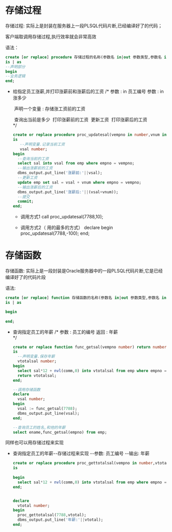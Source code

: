 # 存储过程

存储过程: 实际上是封装在服务器上一段PLSQL代码片断,已经编译好了的代码；

客户端取调用存储过程,执行效率就会非常高效

语法：

```sql
create [or replace] procedure 存储过程的名称(参数名 in|out 参数类型,参数名 in|out 参数类型)
is | as
--声明部分
begin
--业务逻辑 
end; 
```

* 给指定员工涨薪,并打印涨薪前和涨薪后的工资
  /*
      参数 : in 员工编号
      参数 : in 涨多少

  ​    声明一个变量 : 存储涨工资前的工资

  ​    查询出当前是多少
  ​    打印涨薪前的工资
  ​    更新工资
  ​    打印涨薪后的工资          
  */ 

  ```sql
  create or replace procedure proc_updatesal(vempno in number,vnum in number)
  is
     --声明变量.记录当前工资
     vsal number;    
  begin
    --查询当前的工资
    select sal into vsal from emp where empno = vempno;
    --输出涨薪前的工资
    dbms_output.put_line('涨薪前:'||vsal);
    --更新工资
    update emp set sal = vsal + vnum where empno = vempno;
    --输出涨薪后的工资
    dbms_output.put_line('涨薪后:'||(vsal+vnum));
    --提交
    commit;
  end;
  ```

  * 调用方式1
    call proc_updatesal(7788,10);

  * 调用方式2（ 用的最多的方式）
    declare
    begin
      proc_updatesal(7788,-100);
    end;



# 存储函数

存储函数: 实际上是一段封装是Oracle服务器中的一段PLSQL代码片断,它是已经编译好了的代码片段

语法: 

```sql
create [or replace] function 存储函数的名称(参数名 in|out 参数类型,参数名 in|out 参数类型) return 参数类型
is | as

begin
             
end;
```

* 查询指定员工的年薪
  /*
      参数 : 员工的编号
      返回 : 年薪          
  */

  ```sql
  create or replace function func_getsal(vempno number) return number
  is
    --声明变量.保存年薪
    vtotalsal number;     
  begin
    select sal*12 + nvl(comm,0) into vtotalsal from emp where empno = vempno;
    return vtotalsal;
  end;
  
  --调用存储函数
  declare
    vsal number;
  begin
    vsal := func_getsal(7788);
    dbms_output.put_line(vsal);
  end;
  
  --查询员工的姓名,和他的年薪
  select ename,func_getsal(empno) from emp;
  ```

同样也可以用存储过程来实现

* 查询指定员工的年薪--存储过程来实现
  --参数: 员工编号
  --输出: 年薪

  ```sql
  create or replace procedure proc_gettotalsal(vempno in number,vtotalsal out number)
  is
         
  begin
    select sal*12 + nvl(comm,0) into vtotalsal from emp where empno = vempno;
  end;
  
  
  declare
    vtotal number;
  begin
    proc_gettotalsal(7788,vtotal);
    dbms_output.put_line('年薪:'||vtotal);
  end;
  
  ```

  